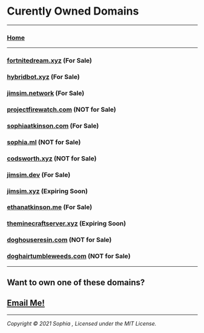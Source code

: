 # Curently Owned Domains

---
### [Home](/)
---

### [fortnitedream.xyz](https://www.whois.com/whois/fortnitedream.xyz) (For Sale)

### [hybridbot.xyz](https://www.whois.com/whois/hybridbot.xyz) (For Sale)

### [jimsim.network](https://www.whois.com/whois/jimsim.network) (For Sale)
 
### [projectfirewatch.com](https://www.whois.com/whois/projectfirewatch.com) (NOT for Sale)

### [sophiaatkinson.com](https://www.whois.com/whois/sophiaatkinson.com) (For Sale)

### [sophia.ml](https://www.whois.com/whois/sophia.ml) (NOT for Sale)

### [codsworth.xyz](https://www.whois.com/whois/codsworth.xyz) (NOT for Sale)

### [jimsim.dev](https://www.whois.com/whois/jimsim.dev) (For Sale)

### [jimsim.xyz](https://www.whois.com/whois/jimsim.xyz) (Expiring Soon)

### [ethanatkinson.me](https://www.whois.com/whois/ethanatkinson.me) (For Sale)

### [theminecraftserver.xyz](https://www.whois.com/whois/theminecraftserver.xyz) (Expiring Soon)

### [doghouseresin.com](https://www.whois.com/whois/doghouseresin.com) (NOT for Sale)

### [doghairtumbleweeds.com](https://www.whois.com/whois/doghairtumbleweeds.com) (NOT for Sale)

---

## Want to own one of these domains?

## [Email Me!](mailto:sophialul@pm.me)

---


*Copyright © 2021 Sophia , Licensed under the MIT License.*
